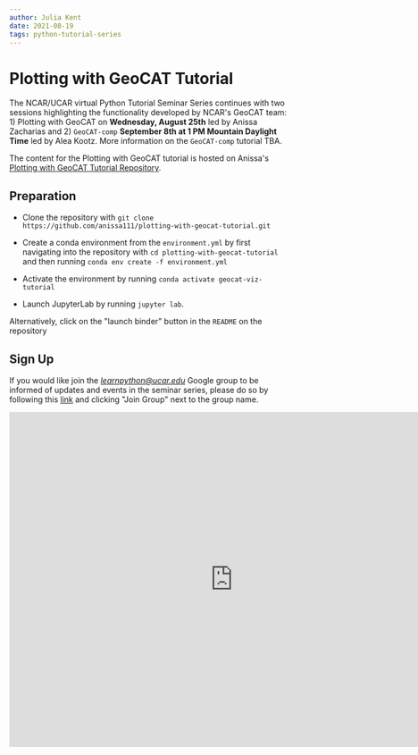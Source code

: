```yaml
---
author: Julia Kent
date: 2021-08-19
tags: python-tutorial-series
---
```


# Plotting with GeoCAT Tutorial

The NCAR/UCAR virtual Python Tutorial Seminar Series continues with two sessions highlighting the functionality developed by NCAR's GeoCAT team: 1) Plotting with GeoCAT on **Wednesday, August 25th** led by Anissa Zacharias and 2) `GeoCAT-comp` **September 8th at 1 PM Mountain Daylight Time** led by Alea Kootz. More information on the `GeoCAT-comp` tutorial TBA.

The content for the Plotting with GeoCAT tutorial is hosted on Anissa's [Plotting with GeoCAT Tutorial Repository](https://github.com/anissa111/plotting-with-geocat-tutorial).

## Preparation

- Clone the repository with `git clone https://github.com/anissa111/plotting-with-geocat-tutorial.git`

- Create a conda environment from the `environment.yml` by first navigating into the repository with `cd plotting-with-geocat-tutorial` and then running `conda env create -f environment.yml`

- Activate the environment by running `conda activate geocat-viz-tutorial`

- Launch JupyterLab by running `jupyter lab`.

Alternatively, click on the "launch binder" button in the `README` on the repository

## Sign Up

If you would like join the *learnpython@ucar.edu* Google group to be informed of updates and events in the seminar series, please do so by following this [link](https://groups.google.com/a/ucar.edu/g/learnpython/about) and clicking "Join Group" next to the group name.

<iframe src="https://calendar.google.com/calendar/embed?src=c_krmtmqm6kb5u7ke6t5on9l0rus%40group.calendar.google.com" style="border: 0" width="800" height="600" frameborder="0" scrolling="no"></iframe>
